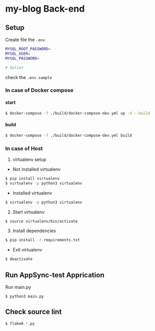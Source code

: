 # my-blog Back-end

## Setup

Create file the `.env`

```sh
MYSQL_ROOT_PASSWORD=
MYSQL_USER=
MYSQL_PASSWORD=

# Option
```
check the `.env.sample`

### In case of Docker compose

#### start
```bash
$ docker-compose -f ./build/docker-compose-dev.yml up -d --build
```

#### build
```bash
$ docker-compose -f ./build/docker-compose-dev.yml build
```

### In case of Host

1. virtualenv setup

- Not installed virtualenv

```bash
$ pip install virtualenv
$ virtualenv -p python3 virtualenv
```

- Installed virtualenv
```bash
$ virtualenv -p python3 virtualenv
```

2. Start virtualenv

```bash
$ source virtualenv/bin/activate
```

3. Install dependencies

```bash
$ pip install -r requirements.txt
```

- Exit virtualenv
```bash
$ deactivate
```

## Run AppSync-test Apprication

Run main.py
```
$ python3 main.py
```

## Check source lint
```bash
$ flake8 *.py
```
